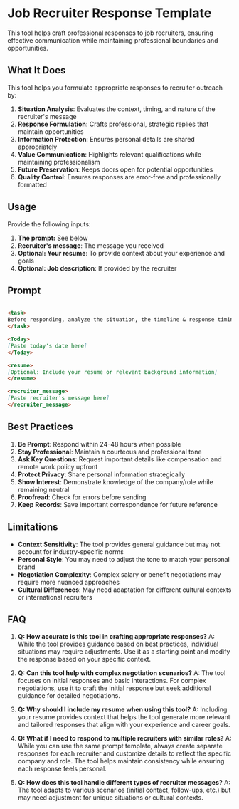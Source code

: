 # Job Recruiter Response Template

This tool helps craft professional responses to job recruiters, ensuring effective communication while maintaining professional boundaries and opportunities.

## What It Does

This tool helps you formulate appropriate responses to recruiter outreach by:

1. **Situation Analysis**: Evaluates the context, timing, and nature of the recruiter's message
2. **Response Formulation**: Crafts professional, strategic replies that maintain opportunities
3. **Information Protection**: Ensures personal details are shared appropriately
4. **Value Communication**: Highlights relevant qualifications while maintaining professionalism
5. **Future Preservation**: Keeps doors open for potential opportunities
6. **Quality Control**: Ensures responses are error-free and professionally formatted

## Usage

Provide the following inputs:

1. **The prompt:** See below
2. **Recruiter's message**: The message you received
3. **Optional: Your resume**: To provide context about your experience and goals
4. **Optional: Job description**: If provided by the recruiter

## Prompt

```markdown

<task>
Before responding, analyze the situation, the timeline & response timing, task(s), and desired outcome. Craft a concise, direct reply that maintains a positive tone and preserves future opportunities. Safeguard personal information while strategically choosing words that showcase your value. Avoid any negative statements or overly revealing details. Carefully proofread your response, as even small errors can impact the recruiter's perception. Aim to create the best possible impression while keeping the door open for potential future opportunities. Include a brief statement of interest or qualification related to the position, if appropriate. Reminder to tailor the response to the specific job or company mentioned by the recruiter.
</task>

<Today>
[Paste today's date here]
</Today>

<resume>
[Optional: Include your resume or relevant background information]
</resume>

<recruiter_message>
[Paste recruiter's message here]
</recruiter_message>
```

## Best Practices

1. **Be Prompt**: Respond within 24-48 hours when possible
2. **Stay Professional**: Maintain a courteous and professional tone
3. **Ask Key Questions**: Request important details like compensation and remote work policy upfront
4. **Protect Privacy**: Share personal information strategically
5. **Show Interest**: Demonstrate knowledge of the company/role while remaining neutral
6. **Proofread**: Check for errors before sending
7. **Keep Records**: Save important correspondence for future reference

## Limitations

- **Context Sensitivity**: The tool provides general guidance but may not account for industry-specific norms
- **Personal Style**: You may need to adjust the tone to match your personal brand
- **Negotiation Complexity**: Complex salary or benefit negotiations may require more nuanced approaches
- **Cultural Differences**: May need adaptation for different cultural contexts or international recruiters

## FAQ

1. **Q: How accurate is this tool in crafting appropriate responses?**
   A: While the tool provides guidance based on best practices, individual situations may require adjustments. Use it as a starting point and modify the response based on your specific context.

2. **Q: Can this tool help with complex negotiation scenarios?**
   A: The tool focuses on initial responses and basic interactions. For complex negotiations, use it to craft the initial response but seek additional guidance for detailed negotiations.

3. **Q: Why should I include my resume when using this tool?**
   A: Including your resume provides context that helps the tool generate more relevant and tailored responses that align with your experience and career goals.

4. **Q: What if I need to respond to multiple recruiters with similar roles?**
   A: While you can use the same prompt template, always create separate responses for each recruiter and customize details to reflect the specific company and role. The tool helps maintain consistency while ensuring each response feels personal.

5. **Q: How does this tool handle different types of recruiter messages?**
   A: The tool adapts to various scenarios (initial contact, follow-ups, etc.) but may need adjustment for unique situations or cultural contexts.
